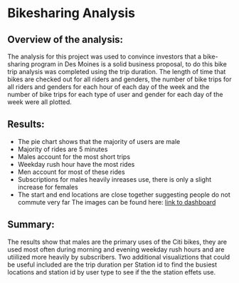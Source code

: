 # Bikesharing Analysis

## Overview of the analysis:
The analysis for this project was used to convince investors that a bike-sharing program in Des Moines is a solid business proposal, to do this bike trip analysis was completed using the trip duration. The length of time that bikes are checked out for all riders and genders, the number of bike trips for all riders and genders for each hour of each day of the week and the number of bike trips for each type of user and gender for each day of the week were all plotted.

## Results: 
- The pie chart shows that the majority of users are male
-  Majority of rides are 5 minutes
-  Males account for the most short trips
-  Weekday rush hour have the most rides
-  Men account for most of these rides
-  Subscriptions for males heavily inreases use, there is only a slight increase for females
-  The start and end locations are close together suggesting people do not commute very far
The images can be found here:
[link to dashboard](https://public.tableau.com/profile/eileen7390#!/vizhome/Bikesharing_Challenge_16181909334830/ChallengeStoryboard?publish=yes)

## Summary: 
The results show that males are the primary uses of the Citi bikes, they are used most often during morning and evening weekday rush hours and are utiilized more heavily by subscribers. Two additional visualiztions that could be useful included are the trip duration per Station id to find the busiest locations and station id by user type to see if the the station effets use. 
